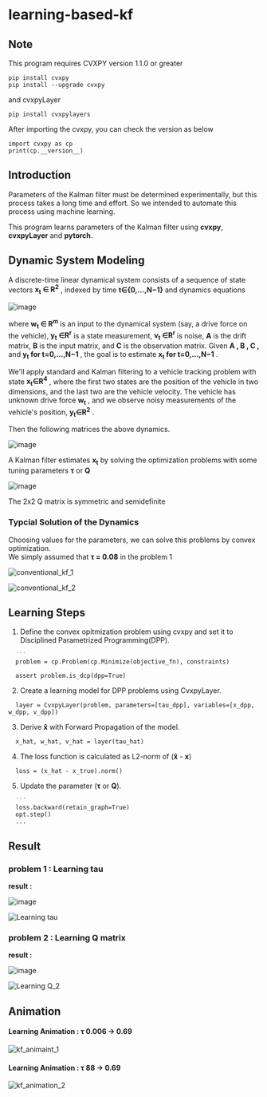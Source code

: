 # learning-based-kf

## Note
This program requires CVXPY version 1.1.0 or greater
```
pip install cvxpy
pip install --upgrade cvxpy
```
and cvxpyLayer
```
pip install cvxpylayers
```
After importing the cvxpy, you can check the version as below
```
import cvxpy as cp
print(cp.__version__)
```

## Introduction
Parameters of the Kalman filter must be determined experimentally, but this process takes a long time and effort. So we intended to automate this process using machine learning.

This program learns parameters of the Kalman filter using **cvxpy**, **cvxpyLayer** and **pytorch**.

## Dynamic System Modeling

A discrete-time linear dynamical system consists of a sequence of state vectors <strong>x<sub>t</sub> ∈ R<sup>2</sup></strong>  , indexed by time  <strong>t∈{0,…,N−1}</strong>  and dynamics equations

![image](https://user-images.githubusercontent.com/57785895/100959190-15df7d00-3561-11eb-998d-5b4189344629.png)
  
where <strong>w<sub>t</sub> ∈ R<sup>m</sup></strong>  is an input to the dynamical system (say, a drive force on the vehicle),  <strong>y<sub>t</sub> ∈R<sup>r</sup></strong>  is a state measurement,  <strong>v<sub>t</sub> ∈R<sup>r</sup></strong>  is noise,  **A**  is the drift matrix,  **B**  is the input matrix, and  **C**  is the observation matrix.
Given  **A ,  B ,  C ,** and  <strong> y<sub>t</sub>  for  t=0,…,N−1 </strong>, the goal is to estimate  <strong>x<sub>t</sub>  for  t=0,…,N−1</strong> .

We'll apply standard and Kalman filtering to a vehicle tracking problem with state  <strong>x<sub>t</sub>∈R<sup>4</sup></strong> , where the first two states are the position of the vehicle in two dimensions, and the last two are the vehicle velocity. The vehicle has unknown drive force  <strong>w<sub>t</sub></strong> , and we observe noisy measurements of the vehicle's position,  <strong>y<sub>t</sub>∈R<sup>2</sup></strong> .

Then the following matrices the above dynamics.

![image](https://user-images.githubusercontent.com/57785895/100959212-22fc6c00-3561-11eb-8468-351c848c3ef7.png)


A Kalman filter estimates   <strong>x<sub>t</sub></strong>  by solving the optimization problems with some tuning parameters **τ** or **Q**

![image](https://user-images.githubusercontent.com/57785895/100961621-1595b080-3566-11eb-9f52-dbb18d07e178.png)

The 2x2 Q matrix is symmetric and semidefinite

### Typcial Solution of the Dynamics
Choosing values for the parameters, we can solve this problems by convex optimization.  
We simply assumed that **τ = 0.08** in the problem 1

![conventional_kf_1](https://user-images.githubusercontent.com/57785895/102709268-4b6bc080-42ec-11eb-9589-b44c83ab183c.png)

![conventional_kf_2](https://user-images.githubusercontent.com/57785895/102709272-4f97de00-42ec-11eb-871d-778c0aa20dba.png)

## Learning Steps

1. Define the convex opitmization problem using cvxpy and set it to Disciplined Parametrized Programming(DPP).
```
  ˙˙˙
  problem = cp.Problem(cp.Minimize(objective_fn), constraints)

  assert problem.is_dcp(dpp=True)
```
2. Create a learning model for DPP problems using CvxpyLayer.
```
  layer = CvxpyLayer(problem, parameters=[tau_dpp], variables=[x_dpp, w_dpp, v_dpp])
```

3. Derive **x̂** with Forward Propagation of the model.
```
  x_hat, w_hat, v_hat = layer(tau_hat)
```

4. The loss function is calculated as L2-norm  of (**x̂** - **x**)
```
  loss = (x_hat - x_true).norm()
```

5. Update the parameter (**τ** or **Q**).
```
  ˙˙˙
  loss.backward(retain_graph=True)
  opt.step()
  ...
```

## Result

### problem 1 : Learning tau
**result :**

![image](https://user-images.githubusercontent.com/57785895/100963280-63f87e80-3569-11eb-856f-c0785c1e3500.png)


![Learning tau](https://user-images.githubusercontent.com/57785895/99908424-ef7e3e00-2d25-11eb-9573-9850b3e8df56.png)


### problem 2 : Learning Q matrix
**result :**

![image](https://user-images.githubusercontent.com/57785895/100959769-58ee2000-3562-11eb-8c1f-27387b962be5.png)
 
![Learning Q_2](https://user-images.githubusercontent.com/57785895/100187865-5cfbbb80-2f2c-11eb-9ab8-fab581ee8ae5.png)


## Animation

#### Learning Animation : τ 0.006 → 0.69

![kf_animaint_1](https://user-images.githubusercontent.com/57785895/99908174-6dd9e080-2d24-11eb-841c-63a924860943.gif)


#### Learning Animation : τ 88 → 0.69

![kf_animation_2](https://user-images.githubusercontent.com/57785895/99908182-7df1c000-2d24-11eb-8ed5-6c407660147d.gif)
